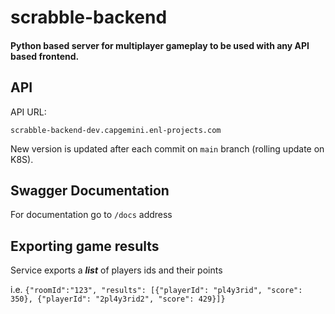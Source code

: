 # scrabble-backend

#### Python based server for multiplayer gameplay to be used with any API based frontend.

## API

API URL:

    scrabble-backend-dev.capgemini.enl-projects.com

New version is updated after each commit on `main` branch (rolling update on K8S).

## Swagger Documentation

For documentation go to `/docs` address

## Exporting game results

Service exports a _**list**_ of players ids and their points

i.e. `{"roomId":"123", "results":
[{"playerId": "pl4y3rid", "score": 350}, {"playerId": "2pl4y3rid2", "score": 429}]}`


